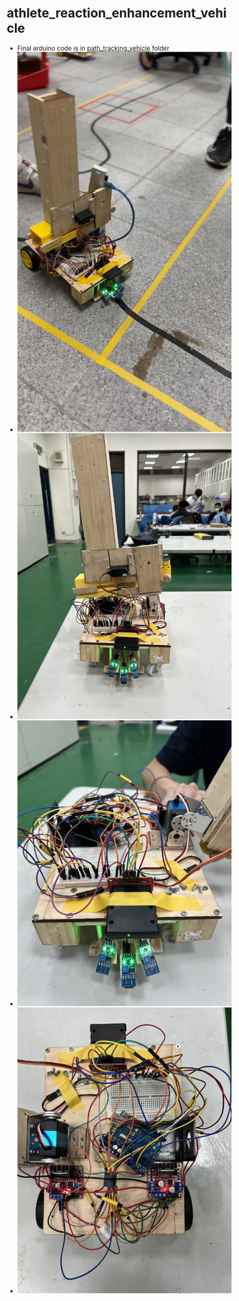 # athlete_reaction_enhancement_vehicle
- Final arduino code is in [path_tracking_vehicle](https://github.com/aa35037123/path_tracking_vehicle_with_shooting_module_and_wireless_control/tree/main/path_tracking_vehicle) folder
- ![image](https://github.com/aa35037123/path_tracking_vehicle_with_shooting_module_and_wireless_control/blob/main/asset/vehicle1.jpg)
- ![image](https://github.com/aa35037123/path_tracking_vehicle_with_shooting_module_and_wireless_control/blob/main/asset/vehicle2.jpg)
- ![image](https://github.com/aa35037123/path_tracking_vehicle_with_shooting_module_and_wireless_control/blob/main/asset/vehicle3.jpg)
- ![image](https://github.com/aa35037123/path_tracking_vehicle_with_shooting_module_and_wireless_control/blob/main/asset/vehicle4.jpg)
